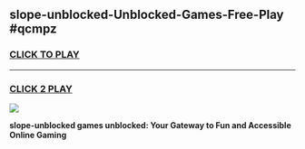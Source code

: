 
## slope-unblocked-Unblocked-Games-Free-Play #qcmpz
<h3>
<a href="https://us.freeplayer.one?title=slope-unblocked&ref=9M">CLICK TO PLAY</a></h3>
<hr>

<h3>
<a href="https://us.freeplayer.one?title=slope-unblocked&ref=9M">CLICK 2 PLAY</a>
  
</h3>

<a href="https://us.freeplayer.one?title=slope-unblocked&ref=9M"><img src="https://clearcache.store/games.png"></a>


**slope-unblocked games unblocked: Your Gateway to Fun and Accessible Online Gaming**
